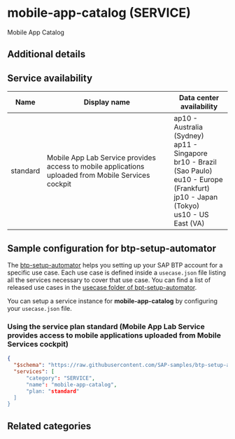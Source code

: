 # mobile-app-catalog (SERVICE)

Mobile App Catalog

## Additional details

## Service availability

| Name | Display name | Data center availability  |
|------|----------------|---------------------------|
|  standard  |  Mobile App Lab Service provides access to mobile applications uploaded from Mobile Services cockpit  | ap10 - Australia (Sydney)<br> ap11 - Singapore<br> br10 - Brazil (Sao Paulo)<br> eu10 - Europe (Frankfurt)<br> jp10 - Japan (Tokyo)<br> us10 - US East (VA)  |

## Sample configuration for btp-setup-automator

The [btp-setup-automator](https://github.com/SAP-samples/btp-setup-automator) helps you setting up your SAP BTP account for a specific use case. Each use case is defined inside a `usecase.json` file listing all the services necessary to cover that use case. You can find a list of released use cases in the [usecase folder of bpt-setup-automator](https://github.com/SAP-samples/btp-setup-automator/tree/main/usecases).

You can setup a service instance for **mobile-app-catalog** by configuring your `usecase.json` file.

### Using the service plan **standard** (Mobile App Lab Service provides access to mobile applications uploaded from Mobile Services cockpit)

```json
{
  "$schema": "https://raw.githubusercontent.com/SAP-samples/btp-setup-automator/main/libs/btpsa-usecase.json",
  "services": [
      "category": "SERVICE",
      "name": "mobile-app-catalog",
      "plan: "standard"
  ]
}
```


## Related categories